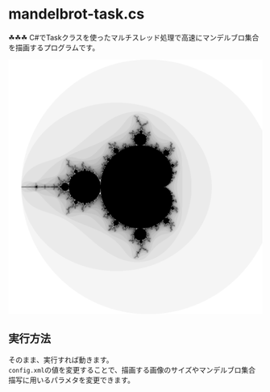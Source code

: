 # mandelbrot-task.cs

☘☘☘ C#でTaskクラスを使ったマルチスレッド処理で高速にマンデルブロ集合を描画するプログラムです。  

![成果物](./docs/img/fruit.png)  

## 実行方法

そのまま、実行すれば動きます。  
`config.xml`の値を変更することで、描画する画像のサイズやマンデルブロ集合描写に用いるパラメタを変更できます。  
